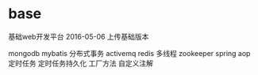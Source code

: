 # base
基础web开发平台
2016-05-06 上传基础版本

mongodb
mybatis
分布式事务
activemq
redis
多线程
zookeeper
spring aop
定时任务
定时任务持久化
工厂方法
自定义注解